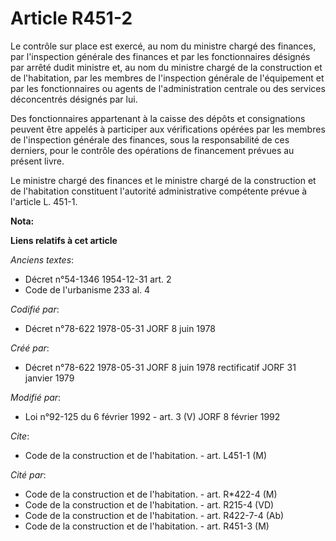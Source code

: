 # Article R451-2

Le contrôle sur place est exercé, au nom du ministre chargé des finances, par l'inspection générale des finances et par les
fonctionnaires désignés par arrêté dudit ministre et, au nom du ministre chargé de la construction et de l'habitation, par
les membres de l'inspection générale de l'équipement et par les fonctionnaires ou agents de l'administration centrale ou des
services déconcentrés désignés par lui. 

Des fonctionnaires appartenant à la caisse des dépôts et consignations peuvent être appelés à participer aux vérifications
opérées par les membres de l'inspection générale des finances, sous la responsabilité de ces derniers, pour le contrôle des
opérations de financement prévues au présent livre. 

Le ministre chargé des finances et le ministre chargé de la construction et de l'habitation constituent l'autorité
administrative compétente prévue à l'article L. 451-1.

**Nota:**



**Liens relatifs à cet article**

_Anciens textes_:

  - Décret n°54-1346 1954-12-31 art. 2
  - Code de l'urbanisme 233 al. 4

_Codifié par_:

  - Décret n°78-622 1978-05-31 JORF 8 juin 1978

_Créé par_:

  - Décret n°78-622 1978-05-31 JORF 8 juin 1978 rectificatif JORF 31 janvier 1979

_Modifié par_:

  - Loi n°92-125 du 6 février 1992 - art. 3 (V) JORF 8 février 1992

_Cite_:

  - Code de la construction et de l'habitation. - art. L451-1 (M)

_Cité par_:

  - Code de la construction et de l'habitation. - art. R*422-4 (M)
  - Code de la construction et de l'habitation. - art. R215-4 (VD)
  - Code de la construction et de l'habitation. - art. R422-7-4 (Ab)
  - Code de la construction et de l'habitation. - art. R451-3 (M)
